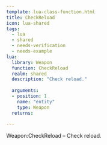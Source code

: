 ```yaml
---
template: lua-class-function.html
title: CheckReload
icon: lua-shared
tags:
  - lua
  - shared
  - needs-verification
  - needs-example
lua:
  library: Weapon
  function: CheckReload
  realm: shared
  description: "Check reload."
  
  arguments:
  - position: 1
    name: "entity"
    type: Weapon
  returns:
    
---
```


<div class="lua__search__keywords">
Weapon:CheckReload &#x2013; Check reload.
</div>
